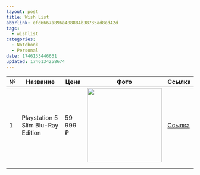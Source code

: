 ```yaml
---
layout: post
title: Wish List
abbrlink: efd6667a896a408884b38735ad8ed42d
tags:
  - wishlist
categories:
  - Notebook
  - Personal
date: 1746133446631
updated: 1746134258674
---
```


| № | Название                           | Цена     | Фото                                                            | Ссылка                                                                                                                                      |
| - | ---------------------------------- | -------- | --------------------------------------------------------------- | ------------------------------------------------------------------------------------------------------------------------------------------- |
| 1 | Playstation 5 Slim Blu-Ray Edition | 59 999 ₽ | <img src="https://img.mvideo.ru/Big/40079650bb4.jpg" width=200> | [Ссылка](https://www.mvideo.ru/products/igrovaya-pristavka-sony-playstation-5-slim-1tb-blu-ray-edition-40079650?ysclid=ma5uu68f6x485136452) |
|   |                                    |          |                                                                 |                                                                                                                                             |
|   |                                    |          |                                                                 |                                                                                                                                             |
